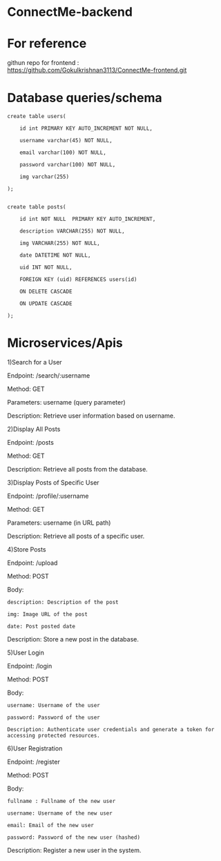 # ConnectMe-backend


# For reference

githun repo for frontend : https://github.com/Gokulkrishnan3113/ConnectMe-frontend.git


# Database queries/schema


	create table users(

		id int PRIMARY KEY AUTO_INCREMENT NOT NULL,

 		username varchar(45) NOT NULL,
	
 		email varchar(100) NOT NULL,
	
 		password varchar(100) NOT NULL,
	
 		img varchar(255) 
	
 	);


	create table posts(
	
 		id int NOT NULL  PRIMARY KEY AUTO_INCREMENT,
		
	 	description VARCHAR(255) NOT NULL,
		
	 	img VARCHAR(255) NOT NULL,
		
	 	date DATETIME NOT NULL,
		
	 	uid INT NOT NULL,
		
	 	FOREIGN KEY (uid) REFERENCES users(id)
		
	 	ON DELETE CASCADE
	
 		ON UPDATE CASCADE
	
 	);

# Microservices/Apis

1)Search for a User

Endpoint: /search/:username

Method: GET

Parameters: username (query parameter)

Description: Retrieve user information based on username.

2)Display All Posts

Endpoint: /posts

Method: GET

Description: Retrieve all posts from the database.

3)Display Posts of Specific User

Endpoint: /profile/:username

Method: GET

Parameters: username (in URL path)

Description: Retrieve all posts of a specific user.

4)Store Posts

Endpoint: /upload

Method: POST

Body:

	description: Description of the post

 	img: Image URL of the post
	
 	date: Post posted date
 
Description: Store a new post in the database.

5)User Login

Endpoint: /login

Method: POST

Body:

	username: Username of the user
	
 	password: Password of the user
	
 	Description: Authenticate user credentials and generate a token for accessing protected resources.

6)User Registration

Endpoint: /register

Method: POST

Body:

	fullname : Fullname of the new user

 	username: Username of the new user
	
 	email: Email of the new user
	
 	password: Password of the new user (hashed)

Description: Register a new user in the system.

